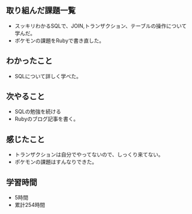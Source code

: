 ## 取り組んだ課題一覧
- スッキリわかるSQLで、JOIN,トランザクション、テーブルの操作について学んだ。
- ポケモンの課題をRubyで書き直した。

## わかったこと
- SQLについて詳しく学べた。

## 次やること
- SQLの勉強を続ける
- Rubyのブログ記事を書く。

## 感じたこと
- トランザクションは自分でやってないので、しっくり来てない。
- ポケモンの課題はすんなりできた。

## 学習時間
- 5時間
- 累計254時間
